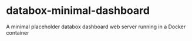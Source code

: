 # databox-minimal-dashboard
A minimal placeholder databox dashboard web server running in a Docker container
